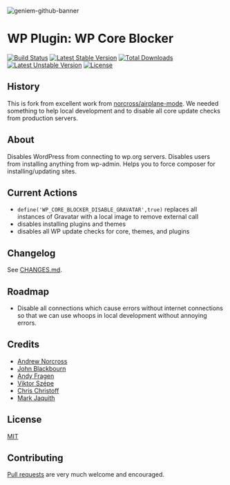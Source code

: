 ![geniem-github-banner](https://cloud.githubusercontent.com/assets/5691777/14319886/9ae46166-fc1b-11e5-9630-d60aa3dc4f9e.png)
# WP Plugin: WP Core Blocker
[![Build Status](https://travis-ci.org/devgeniem/wp-core-blocker.svg?branch=master)](https://travis-ci.org/devgeniem/wp-core-blocker) [![Latest Stable Version](https://poser.pugx.org/devgeniem/wp-core-blocker/v/stable)](https://packagist.org/packages/devgeniem/wp-core-blocker) [![Total Downloads](https://poser.pugx.org/devgeniem/wp-core-blocker/downloads)](https://packagist.org/packages/devgeniem/wp-core-blocker) [![Latest Unstable Version](https://poser.pugx.org/devgeniem/wp-core-blocker/v/unstable)](https://packagist.org/packages/devgeniem/wp-core-blocker) [![License](https://poser.pugx.org/devgeniem/wp-core-blocker/license)](https://packagist.org/packages/devgeniem/wp-core-blocker)

## History
This is fork from excellent work from [norcross/airplane-mode](https://github.com/norcross/airplane-mode/). We needed something to help local development and to disable all core update checks from production servers.

## About
Disables WordPress from connecting to wp.org servers. Disables users from installing anything from wp-admin. Helps you to force composer for installing/updating sites.

## Current Actions
* `define('WP_CORE_BLOCKER_DISABLE_GRAVATAR',true)` replaces all instances of Gravatar with a local image to remove external call
* disables installing plugins and themes
* disables all WP update checks for core, themes, and plugins

## Changelog

See [CHANGES.md](CHANGES.md).

## Roadmap
* Disable all connections which cause errors without internet connections so that we can use whoops in local development without annoying errors.

## Credits
* [Andrew Norcross](https://github.com/norcross)
* [John Blackbourn](https://github.com/johnbillion)
* [Andy Fragen](https://github.com/afragen)
* [Viktor Szépe](https://github.com/szepeviktor)
* [Chris Christoff](https://github.com/chriscct7)
* [Mark Jaquith](https://github.com/markjaquith)

## License

[MIT](https://github.com/devgeniem/wp-core-blocker/blob/master/LICENSE)

## Contributing

[Pull requests](https://github.com/devgeniem/wp-core-blocker/pulls) are very much welcome and encouraged.

